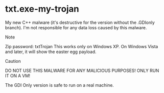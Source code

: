 # txt.exe-my-trojan
My new C++ malware (it's destructive for the version without the .GDIonly branch). I'm not responsible for any data loss caused by this malware.
> [!NOTE]
> Zip password: txtTrojan
> This works only on Windows XP. On Windows Vista and later, it will show the easter egg payload.

> [!CAUTION]
> DO NOT USE THIS MALWARE FOR ANY MALICIOUS PURPOSES! ONLY RUN IT ON A VM!
>
> The GDI Only version is safe to run on a real machine.
